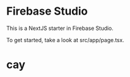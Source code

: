 # Firebase Studio

This is a NextJS starter in Firebase Studio.

To get started, take a look at src/app/page.tsx.
# cay

